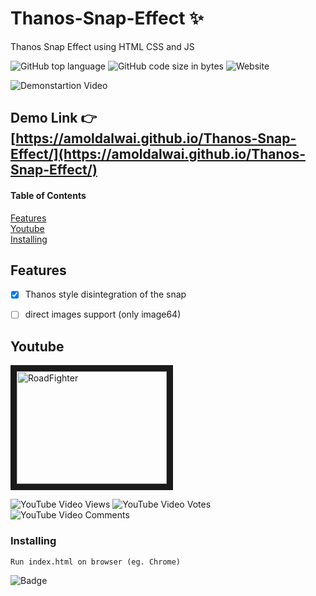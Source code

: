 


# Thanos-Snap-Effect   :sparkles:

Thanos Snap Effect using HTML CSS and JS 


![GitHub top language](https://img.shields.io/github/languages/top/amoldalwai/Thanos-Snap-Effect?style=plastic)
![GitHub code size in bytes](https://img.shields.io/github/languages/code-size/amoldalwai/Thanos-Snap-Effect?style=plastic)
![Website](https://img.shields.io/website?style=plastic&url=https%3A%2F%2Famoldalwai.github.io%2FThanos-Snap-Effect%2F)

![Demonstartion Video](https://j.gifs.com/gZ3J5Z.gif)


## Demo Link :point_right: [https://amoldalwai.github.io/Thanos-Snap-Effect/](https://amoldalwai.github.io/Thanos-Snap-Effect/)

#### Table of Contents  
[Features](#Features)  
[Youtube](#Youtube)\
[Installing](#Installing)





## Features 

- [x] Thanos style disintegration of the snap
- [ ] direct images support (only image64)


## Youtube

<a href="http://www.youtube.com/watch?feature=player_embedded&v=1nkBr-iuSP8
" target="_blank"><img src="http://img.youtube.com/vi/1nkBr-iuSP8/0.jpg" 
alt="RoadFighter " width="240" height="180" border="10" /></a>

![YouTube Video Views](https://img.shields.io/youtube/views/1nkBr-iuSP8?style=plastic)
![YouTube Video Votes](https://img.shields.io/youtube/likes/1nkBr-iuSP8?style=social&withDislikes)
![YouTube Video Comments](https://img.shields.io/youtube/comments/1nkBr-iuSP8?style=social)


### Installing

```
Run index.html on browser (eg. Chrome)
```

![Badge](https://img.shields.io/badge/Made%20by-Amol%20Dalwai-red?style=for-the-badge)


